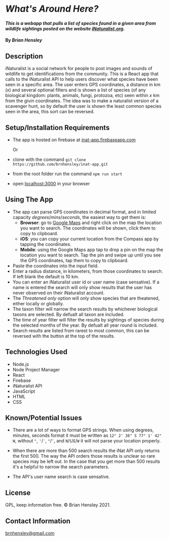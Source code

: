 # _What's Around Here?_

#### _This is a webapp that pulls a list of species found in a given area from wildlife sightings posted on the website [iNaturalist.org](https://www.inaturalist.org)._

#### By _**Brian Hensley**_

## Description

iNaturalist is a social network for people to post images and sounds of wildlife to get identifications from the community. This is a React app that calls to the iNaturalist API to help users discover what species have been seen in a specific area.  The user enters GPS coordinates, a distance in km (_x_) and several optional filters and is shown a list of species (of any biological kingdom: plants, animals, fungi, protozoa, etc) seen within _x_ km from the givin coordinates. The idea was to make a naturalist version of a scavenger hunt, so by default the user is shown the least common species seen in the area, this sort can be reversed.

## Setup/Installation Requirements

* The app is hosted on firebase at [inat-app.firebaseapp.com](https://inat-app.firebaseapp.com/)
    
    Or

* clone with the command `git clone https://github.com/brnhensley/inat-app.git`
* from the root folder run the command `npm run start`
* open [localhost:3000](http://localhost:3000/) in your browser

## Using The App

* The app can parse GPS coordinates in decimal format, and in limited capacity _degrees_/_mins_/_seconds_, the easiest way to get them is:
    * **Browser**: go to [Google Maps](https://www.google.com/maps) and right click on the map the location you want to search. The coordinates will be shown, click them to copy to clipboard.
    * **iOS**: you can copy your current location from the Compass app by tapping the coordinates.
    * **Mobile**: using the Google Maps app tap to drop a pin on the map the location you want to search. Tap the pin and swipe up until you see the GPS coordinates, tap them to copy to clipboard.
* Paste the coordinates into the input field.
* Enter a radius distance, in kilometers, from those coordinates to search. If left blank the default is 10 km.
* You can enter an iNaturalist user id or user name (case sensative). If a name is entered the search will only show results that the user has never observed on their iNaturalist account.
* The _Threatened only_ option will only show species that are theatened, either locally or globally.
* The taxon filter will narrow the search results by whichever biological taxons are selected. By defualt all taxon are included.
* The time of year filter will filter the results by sightings of species during the selected months of the year. By defualt all year round is included.
* Search results are listed from rarest to most common, this can be reversed with the button at the top of the results.

## Technologies Used

* Node.js
* Node Project Manager
* React
* Firebase
* iNaturalist API
* JavaScript
* HTML
* CSS

## Known/Potential Issues

* There are a lot of ways to format GPS strings. When using degrees, minutes, seconds format it must be written as `12° 2' 36" S 77° 1' 42" W`, without `°`, `'`/`′`, `"`/`″`, and `N`/`S`/`E`/`W` it will not parse your location properly.

* When there are more than 500 search results the iNat API only returns the first 500. The way the API orders those results is unclear so rare species may be left out. In the case that you get more than 500 results it's a helpful to narrow the search parameters.

* The API's user name search is case sensative.

## License

GPL, keep information free. © Brian Hensley 2021. 

## Contact Information

brnhensley@gmail.com
